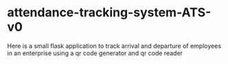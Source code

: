 # attendance-tracking-system-ATS-v0
Here is a small flask application to track arrival and departure of employees in an enterprise using a qr code generator and  qr code reader  
